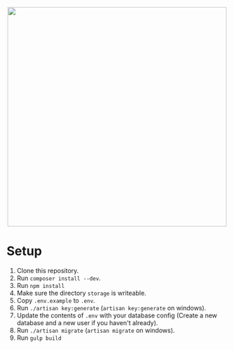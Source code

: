 <p align="center">
  <a href="https://gw2hero.es/">
    <img src="https://gw2hero.es/assets/images/logo.png" width="500">
  </a>
</p>

# Setup

1. Clone this repository.
2. Run `composer install --dev`.
3. Run `npm install`
4. Make sure the directory `storage` is writeable.
5. Copy `.env.example` to `.env`.
6. Run `./artisan key:generate` (`artisan key:generate` on windows).
7. Update the contents of `.env` with your database config (Create a new database and a new user if you haven't already).
8. Run `./artisan migrate` (`artisan migrate` on windows).
9. Run `gulp build`
